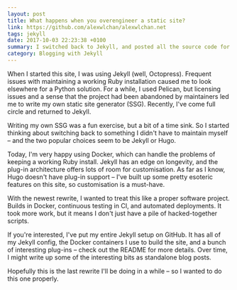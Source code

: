 ```yaml
---
layout: post
title: What happens when you overengineer a static site?
link: https://github.com/alexwlchan/alexwlchan.net
tags: jekyll
date: 2017-10-03 22:23:38 +0100
summary: I switched back to Jekyll, and posted all the source code for my blog on GitHub.
category: Blogging with Jekyll
---
```


When I started this site, I was using Jekyll (well, Octopress).
Frequent issues with maintaining a working Ruby installation caused me to look elsewhere for a Python solution.
For a while, I used Pelican, but licensing issues and a sense that the project had been abandoned by maintainers led me to write my own static site generator (SSG).
Recently, I've come full circle and returned to Jekyll.

Writing my own SSG was a fun exercise, but a bit of a time sink.
So I started thinking about switching back to something I didn't have to maintain myself – and the two popular choices seem to be Jekyll or Hugo.

Today, I'm very happy using Docker, which can handle the problems of keeping a working Ruby install.
Jekyll has an edge on longevity, and the plug-in architecture offers lots of room for customisation.
As far as I know, Hugo doesn't have plug-in support – I've built up some pretty esoteric features on this site, so customisation is a must-have.

With the newest rewrite, I wanted to treat this like a proper software project.
Builds in Docker, continuous testing in CI, and automated deployments.
It took more work, but it means I don't just have a pile of hacked-together scripts.

If you're interested, I've put my entire Jekyll setup on GitHub.
It has all of my Jekyll config, the Docker containers I use to build the site, and a bunch of interesting plug-ins – check out the README for more details.
Over time, I might write up some of the interesting bits as standalone blog posts.

Hopefully this is the last rewrite I'll be doing in a while – so I wanted to do this one properly.
